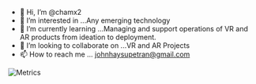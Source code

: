 - 👋 Hi, I’m @chamx2
- 👀 I’m interested in ...Any emerging technology
- 🌱 I’m currently learning ...Managing and support operations of VR and AR products from ideation to deployment.
- 💞️ I’m looking to collaborate on ...VR and AR Projects
- 📫 How to reach me ... johnhaysupetran@gmail.com


<!-- If you're using "main" as default branch -->
![Metrics](https://metrics.lecoq.io/chamx2?template=classic&isocalendar=1&languages=1&introduction=1&stars=1&gists=1&followup=1&lines=1&activity=1&achievements=1&tweets=1&isocalendar.duration=half-year&languages.colors=github&languages.threshold=0%25&introduction.title=true&stars.limit=4&activity.limit=5&activity.days=14&activity.filter=all&activity.visibility=all&activity.timestamps=false&achievements.threshold=X&achievements.secrets=true&achievements.limit=0&tweets.attachments=false&tweets.limit=2&tweets.user=.user.twitter&config.timezone=Asia%2FShanghai)


<!---
chamx2/chamx2 is a ✨ special ✨ repository because its `README.md` (this file) appears on your GitHub profile.
You can click the Preview link to take a look at your changes.
--->
